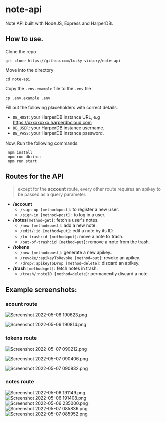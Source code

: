 # note-api

Note API built with NodeJS, Express and HarperDB.

## How to use.

Clone the repo

```
git clone https://github.com/Lucky-victory/note-api
```

Move into the directory

```
cd note-api
```

Copy the `.env.example` file to the `.env` file

```
cp .env.example .env
```

Fill out the following placeholders with correct details.

- `DB_HOST`: your HarperDB instance URL, e.g https://xxxxxxxxx.harperdbcloud.com
- `DB_USER`: your HarperDB instance username.
- `DB_PASS`: your HarperDB instance password.

Now, Run the following commands.

```
 npm install
 npm run db:init
 npm run start
```

## Routes for the API

> except for the **account** route, every other route requires an apikey to be passed as a query parameter.

- **/account**
  - `/sign-up [method=post]`: to register a new user.
  - `/sign-in [method=post]` : to log in a user.
- **/notes**`[method=get]`: fetch a user's notes.
  - `/new [method=post]`: add a new note.
  - `/edit/:id [method=put]`: edit a note by its ID.
  - `/to-trash:id [method=put]`: move a note to trash.
  - `/out-of-trash:id [method=put]`: remove a note from the trash.
- **/tokens**
  - `/new [method=post]`: generate a new apikey.
  - `/revoke/:apikeyToRevoke [method=put]`: revoke an apikey.
  - `/drop/:apikeyToDrop [method=delete]`: discard an apikey.
- **/trash** `[method=get]`: fetch notes in trash.
  - `/trash/:noteID [method=delete]`: permanently discard a note.
  
 ## Example screenshots:
  
  ### acount route
 ![Screenshot 2022-05-06 190623.png](https://cdn.hashnode.com/res/hashnode/image/upload/v1651914198853/s-_RdqUMz.png)
 
![Screenshot 2022-05-06 190814.png](https://cdn.hashnode.com/res/hashnode/image/upload/v1651914208965/Zn3Oj8Su7.png)
### tokens route
![Screenshot 2022-05-07 090212.png](https://cdn.hashnode.com/res/hashnode/image/upload/v1651914105409/AHhcSmEYX.png)

![Screenshot 2022-05-07 090406.png](https://cdn.hashnode.com/res/hashnode/image/upload/v1651914138626/XHODI7RJH.png)

![Screenshot 2022-05-07 090832.png](https://cdn.hashnode.com/res/hashnode/image/upload/v1651914156762/Uq6iYXnI7.png)
### notes route
![Screenshot 2022-05-06 191149.png](https://cdn.hashnode.com/res/hashnode/image/upload/v1651913711402/pkaHPluAl.png)
![Screenshot 2022-05-06 191408.png](https://cdn.hashnode.com/res/hashnode/image/upload/v1651913728989/DdZNnApdY.png)
![Screenshot 2022-05-06 235000.png](https://cdn.hashnode.com/res/hashnode/image/upload/v1651913798388/Wq62qA-no.png)
![Screenshot 2022-05-07 085836.png](https://cdn.hashnode.com/res/hashnode/image/upload/v1651913827851/sBuLRYyhq.png)
![Screenshot 2022-05-07 085952.png](https://cdn.hashnode.com/res/hashnode/image/upload/v1651913839236/B9ZNWnMPp.png)

